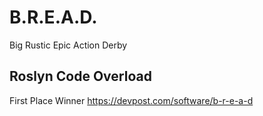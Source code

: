 # B.R.E.A.D.
Big Rustic Epic Action Derby

## Roslyn Code Overload
First Place Winner
https://devpost.com/software/b-r-e-a-d
